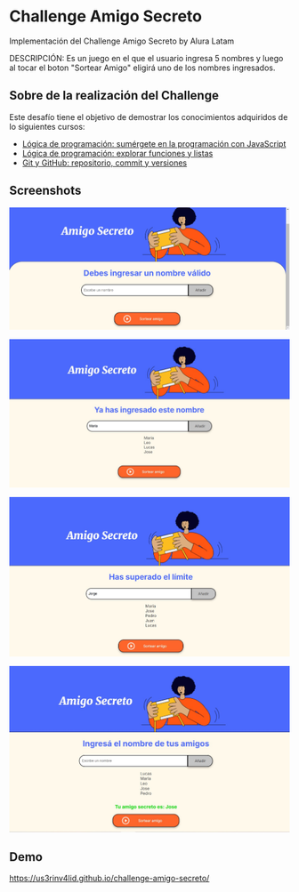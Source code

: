 # Challenge Amigo Secreto
Implementación del Challenge Amigo Secreto by Alura Latam

DESCRIPCIÓN: 
Es un juego en el que el usuario ingresa 5 nombres y luego al tocar el boton "Sortear Amigo" eligirá uno de los nombres ingresados.

## Sobre de la realización del Challenge
Este desafío tiene el objetivo de demostrar los conocimientos adquiridos de lo siguientes cursos:
 - [Lógica de programación: sumérgete en la programación con JavaScript](https://app.aluracursos.com/course/logica-programacion-sumergete-programacion-javascript)
 - [Lógica de programación: explorar funciones y listas](https://app.aluracursos.com/course/logica-programacion-explorar-funciones-listas)
 - [Git y GitHub: repositorio, commit y versiones](https://app.aluracursos.com/course/git-github-repositorio-commit-versiones)

## Screenshots

![Si no se ingresa texto en el input, este mostrará un mensaje.](https://github.com/Us3rInv4lid/challenge-amigo-secreto/blob/main/assets/01-ingresar_texto.jpg)

![Muestra mensaje si se intenta poner un nombre que ya esta ingresado.](https://github.com/Us3rInv4lid/challenge-amigo-secreto/blob/main/assets/02-nombre_repetido.jpg)

![Muestra mensaje al ingresar mas de 5 nombres.](https://github.com/Us3rInv4lid/challenge-amigo-secreto/blob/main/assets/03-limite_superado.jpg)

![Al ingresar los 5 nombres y tocar el boton "Sortear Amigo" este mostrará el amigo sorteado.](https://github.com/Us3rInv4lid/challenge-amigo-secreto/blob/main/assets/04-muestra_resultado.jpg)

## Demo

https://us3rinv4lid.github.io/challenge-amigo-secreto/

